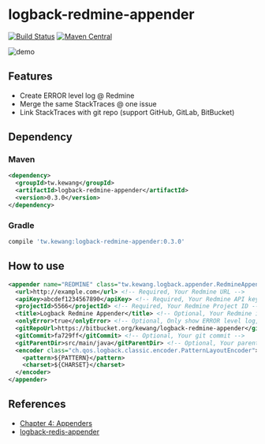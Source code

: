 # logback-redmine-appender

[![Build Status](https://travis-ci.org/kewang/logback-redmine-appender.svg?branch=master)](https://travis-ci.org/kewang/logback-redmine-appender) [![Maven Central](https://maven-badges.herokuapp.com/maven-central/tw.kewang/logback-redmine-appender/badge.svg)](https://maven-badges.herokuapp.com/maven-central/tw.kewang/logback-redmine-appender)

![demo](https://cloud.githubusercontent.com/assets/795839/16677110/8127513e-4504-11e6-8df0-25491dc47b4d.gif)

## Features

* Create ERROR level log @ Redmine
* Merge the same StackTraces @ one issue
* Link StackTraces with git repo (support GitHub, GitLab, BitBucket)

## Dependency

### Maven

```xml
<dependency>
  <groupId>tw.kewang</groupId>
  <artifactId>logback-redmine-appender</artifactId>
  <version>0.3.0</version>
</dependency>
```

### Gradle

```groovy
compile 'tw.kewang:logback-redmine-appender:0.3.0'
```

## How to use

```xml
<appender name="REDMINE" class="tw.kewang.logback.appender.RedmineAppender">
  <url>http://example.com</url> <!-- Required, Your Redmine URL -->
  <apiKey>abcdef1234567890</apiKey> <!-- Required, Your Redmine API key-->
  <projectId>5566</projectId> <!-- Required, Your Redmine Project ID -->
  <title>Logback Redmine Appender</title> <!-- Optional, Your Redmine issue title -->
  <onlyError>true</onlyError> <!-- Optional, Only show ERROR level log, default value is true -->
  <gitRepoUrl>https://bitbucket.org/kewang/logback-redmine-appender</gitRepoUrl> <!-- Optional, Your git vendor URL, https://github.com / https://gitlab.com / https://gitlab.example.com / https://bitbucket.org -->
  <gitCommit>fa729ff</gitCommit> <!-- Optional, Your git commit -->
  <gitParentDir>src/main/java</gitParentDir> <!-- Optional, Your parent directory -->
  <encoder class="ch.qos.logback.classic.encoder.PatternLayoutEncoder">
    <pattern>${PATTERN}</pattern>
    <charset>${CHARSET}</charset>
  </encoder>
</appender>
```

## References

* [Chapter 4: Appenders](http://logback.qos.ch/manual/appenders.html)
* [logback-redis-appender](https://github.com/kmtong/logback-redis-appender)
